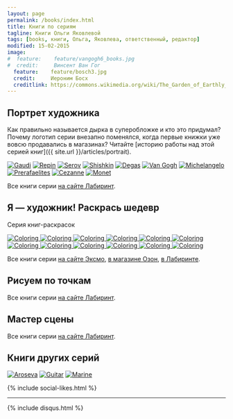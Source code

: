 ```yaml
---
layout: page
permalink: /books/index.html
title: Книги по сериям
tagline: Книги Ольги Яковлевой
tags: [books, книги, Ольга, Яковлева, ответственный, редактор]
modified: 15-02-2015
image:
#  feature:    feature/vangogh6_books.jpg
#  credit:     Винсент Ван Гог
  feature:    feature/bosch3.jpg
  credit:     Иероним Босх
  creditlink: https://commons.wikimedia.org/wiki/The_Garden_of_Earthly_Delights
---
```


## Портрет художника

Как правильно называется дырка в суперобложке и кто это придумал?
Почему логотип серии внезапно поменялся, когда первые книжки уже вовсю
продавались в магазинах? Читайте [историю работы над этой серией книг]({{ site.url }}/articles/portrait).

<!-- https://github.com/ionelmc/jquery-gp-gallery -->
<div class="pictures">
	<a href="{{ site.url }}/articles/gaudi"><img title="Gaudi" src="{{ site.url }}/images/books-portrait/2014-Gaudi.jpg" /></a>
	<a href="{{ site.url }}/articles/repin"><img title="Repin" src="{{ site.url }}/images/books-portrait/2014-Repin.jpg" /></a>
	<a href="{{ site.url }}/articles/serov"><img title="Serov" src="{{ site.url }}/images/books-portrait/2014-Serov1.jpg" /></a>
	<a href="{{ site.url }}/articles/shishkin"><img title="Shishkin" src="{{ site.url }}/images/books-portrait/2014-Shishkin1.jpg" /></a>
	<a href="{{ site.url }}/articles/degas"><img title="Degas" src="{{ site.url }}/images/books-portrait/2014-Degas.jpg" /></a>
	<a href="{{ site.url }}/articles/vangogh"><img title="Van Gogh" src="{{ site.url }}/images/books-portrait/2013-Van Gogh.jpg" /></a>
	<a href="{{ site.url }}/articles/michelangelo"><img title="Michelangelo" src="{{ site.url }}/images/books-portrait/2013-Michelangelo.jpg" /></a>
	<a href="{{ site.url }}/articles/prerafaelites"><img title="Prerafaelites" src="{{ site.url }}/images/books-portrait/2013-Prerafaelites.jpg" /></a>
	<a href="{{ site.url }}/articles/cezanne"><img title="Cezanne" src="{{ site.url }}/images/books-portrait/2013-Cezanne.jpg" /></a>
	<a href="{{ site.url }}/articles/monet"><img title="Monet" src="{{ site.url }}/images/books-portrait/2013-Monet.jpg" /></a>
</div>

Все книги серии <a href="http://www.labirint.ru/series/24889/">на сайте Лабиринт</a>.

## Я — художник! Раскрась шедевр

Серия книг-раскрасок

<!-- https://github.com/ionelmc/jquery-gp-gallery -->
<div class="pictures">
  <a href="{{ site.url }}/articles/coloring">
	<img title="Coloring" src="{{ site.url }}/images/books-coloring/botticelli.jpg" />
	<img title="Coloring" src="{{ site.url }}/images/books-coloring/children.jpg" />
	<img title="Coloring" src="{{ site.url }}/images/books-coloring/davinci.jpg" />
	<img title="Coloring" src="{{ site.url }}/images/books-coloring/degas.jpg" />
	<img title="Coloring" src="{{ site.url }}/images/books-coloring/monet.jpg" />
	<img title="Coloring" src="{{ site.url }}/images/books-coloring/moscow.jpg" />
	<img title="Coloring" src="{{ site.url }}/images/books-coloring/petersbourgh.jpg" />
	<img title="Coloring" src="{{ site.url }}/images/books-coloring/vangogh.jpg" />
	<img title="Coloring" src="{{ site.url }}/images/books-coloring/renoir.jpg" />
	<img title="Coloring" src="{{ site.url }}/images/books-coloring/vermeer.jpg" />
	<img title="Coloring" src="{{ site.url }}/images/books-coloring/russian1.jpg" />
	<img title="Coloring" src="{{ site.url }}/images/books-coloring/russian2.jpg" />
  </a>
</div>

Все книги серии <a href="http://fiction.eksmo.ru/filter/serie/ya-khudozhnik-raskras-shedevr-oblozhka_ID273159/">на сайте Эксмо</a>,
<a href="http://www.ozon.ru/context/detail/id/21207369/">в магазине Озон</a>,
<a href="http://www.labirint.ru/series/27047/">в Лабиринте</a>.

## Рисуем по точкам

Все книги серии <a href="http://www.labirint.ru/series/27121/">на сайте Лабиринт</a>.

## Мастер сцены

Все книги серии <a href="http://www.labirint.ru/series/28522/">на сайте Лабиринт</a>.

## Книги других серий

<!-- https://github.com/ionelmc/jquery-gp-gallery -->
<div class="pictures">
	<a href="{{ site.url }}/articles/aroseva"><img title="Aroseva" src="{{ site.url }}/images/books-others/2014-Aroseva.jpg" /></a>
	<a href="{{ site.url }}/articles/guitar"><img title="Guitar" src="{{ site.url }}/images/books-others/2014-Capone1.jpg" /></a>
	<a href="{{ site.url }}/articles/marine"><img title="Marine" src="{{ site.url }}/images/books-others/2008-marine_large.jpg" /></a>
</div>

{% include social-likes.html %}<hr>
{% include disqus.html %}
